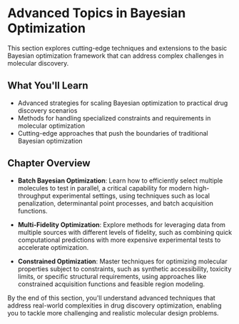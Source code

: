 # Advanced Topics in Bayesian Optimization

This section explores cutting-edge techniques and extensions to the basic Bayesian optimization framework that can address complex challenges in molecular discovery.

## What You'll Learn

- Advanced strategies for scaling Bayesian optimization to practical drug discovery scenarios
- Methods for handling specialized constraints and requirements in molecular optimization
- Cutting-edge approaches that push the boundaries of traditional Bayesian optimization

## Chapter Overview

- **Batch Bayesian Optimization**: Learn how to efficiently select multiple molecules to test in parallel, a critical capability for modern high-throughput experimental settings, using techniques such as local penalization, determinantal point processes, and batch acquisition functions.

- **Multi-Fidelity Optimization**: Explore methods for leveraging data from multiple sources with different levels of fidelity, such as combining quick computational predictions with more expensive experimental tests to accelerate optimization.

- **Constrained Optimization**: Master techniques for optimizing molecular properties subject to constraints, such as synthetic accessibility, toxicity limits, or specific structural requirements, using approaches like constrained acquisition functions and feasible region modeling.

By the end of this section, you'll understand advanced techniques that address real-world complexities in drug discovery optimization, enabling you to tackle more challenging and realistic molecular design problems.